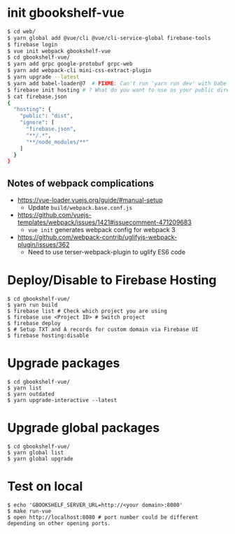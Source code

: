 # init gbookshelf-vue

```sh
$ cd web/
$ yarn global add @vue/cli @vue/cli-service-global firebase-tools
$ firebase login
$ vue init webpack gbookshelf-vue
$ cd gbookshelf-vue/
$ yarn add grpc google-protobuf grpc-web
$ yarn add webpack-cli mini-css-extract-plugin
$ yarn upgrade --latest
$ yarn add babel-loader@7  # FIXME: Can't run 'yarn run dev' with babel-loader@8
$ firebase init hosting # ? What do you want to use as your public directory? dist
$ cat firebase.json
{
  "hosting": {
    "public": "dist",
    "ignore": [
      "firebase.json",
      "**/.*",
      "**/node_modules/**"
    ]
  }
}
```

## Notes of webpack complications
- https://vue-loader.vuejs.org/guide/#manual-setup
    - Update `build/webpack.base.conf.js`
- https://github.com/vuejs-templates/webpack/issues/1421#issuecomment-471209683
    - `vue init` generates webpack config for webpack 3
- https://github.com/webpack-contrib/uglifyjs-webpack-plugin/issues/362
    - Need to use terser-webpack-plugin to uglify ES6 code

# Deploy/Disable to Firebase Hosting
```
$ cd gbookshelf-vue/
$ yarn run build
$ firebase list # Check which project you are using
$ firebase use <Project ID> # Switch project
$ firebase deploy
$ # Setup TXT and A records for custom domain via Firebase UI
$ firebase hosting:disable
```

# Upgrade packages

```
$ cd gbookshelf-vue/
$ yarn list
$ yarn outdated
$ yarn upgrade-interactive --latest
```

# Upgrade global packages

```
$ cd gbookshelf-vue/
$ yarn global list
$ yarn global upgrade
```

# Test on local

```
$ echo 'GBOOKSHELF_SERVER_URL=http://<your domain>:8080'
$ make run-vue
$ open http://localhost:8080 # port number could be different depending on other opening ports.
```
